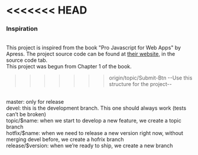 <<<<<<< HEAD
=======
<h3>Inspiration</h3>
<br/>
This project is inspired from the book "Pro Javascript for Web Apps" by Apress.
The project source code can be found at <a href="http://www.apress.com/9781430244615">their website</a>,
in the source code tab.
<br/>
This project was begun from Chapter 1 of the book.


>>>>>>> origin/topic/Submit-Btn
--Use this structure for the project--
<br/>
master: only for release<br/>
devel: this is the development branch. This one should always work (tests can’t be broken)<br/>
topic/$name: when we start to develop a new feature, we create a topic branch<br/>
hotfix/$name: when we need to release a new version right now, without merging devel before, we create a hofrix branch<br/>
release/$version: when we’re ready to ship, we create a new branch<br/>
